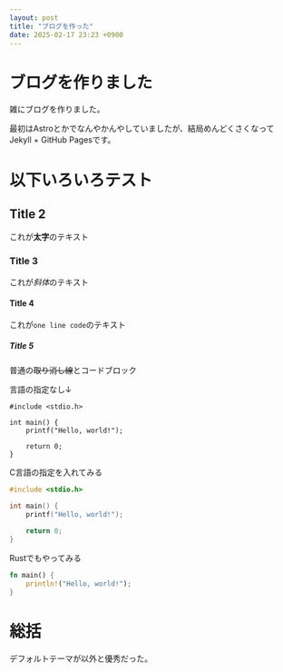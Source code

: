 ```yaml
---
layout: post
title: "ブログを作った"
date: 2025-02-17 23:23 +0900
---
```


# ブログを作りました

雑にブログを作りました。

最初はAstroとかでなんやかんやしていましたが、結局めんどくさくなってJekyll + GitHub Pagesです。

# 以下いろいろテスト

## Title 2

これが**太字**のテキスト

### Title 3

これが*斜体*のテキスト

#### Title 4

これが`one line code`のテキスト

##### Title 5

普通の~~取り消し線~~とコードブロック

言語の指定なし↓

```
#include <stdio.h>

int main() {
    printf("Hello, world!");
    
    return 0;
}
```

C言語の指定を入れてみる

```c
#include <stdio.h>

int main() {
    printf("Hello, world!");
    
    return 0;
}
```

Rustでもやってみる

```rust
fn main() {
    println!("Hello, world!");
}
```

# 総括

デフォルトテーマが以外と優秀だった。

